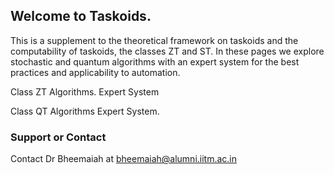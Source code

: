 ## Welcome to Taskoids.
This is a supplement to the theoretical framework on taskoids and the computability of taskoids, the classes ZT and ST.
In these pages we explore stochastic and quantum algorithms with an expert system for the best practices and applicability to automation.

Class ZT Algorithms.
Expert System

Class QT Algorithms
Expert System.






### Support or Contact

Contact Dr Bheemaiah at bheemaiah@alumni.iitm.ac.in
